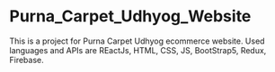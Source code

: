 # Purna_Carpet_Udhyog_Website
This is a project for Purna Carpet Udhyog ecommerce website. Used languages and APIs are REactJs, HTML, CSS, JS, BootStrap5, Redux, Firebase.
